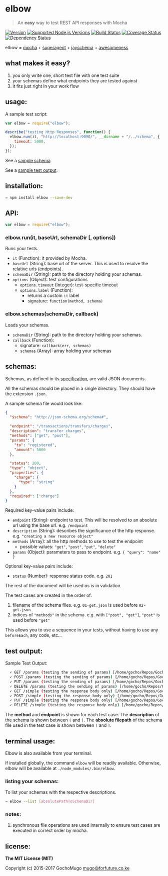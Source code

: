 # elbow

> An **easy** way to test REST API responses with Mocha

[![Version](https://img.shields.io/npm/v/elbow.svg)](https://www.npmjs.com/package/elbow)
 [![Supported Node.js Versions](https://img.shields.io/node/v/elbow.svg)](https://www.npmjs.com/package/elbow)
 [![Build Status](https://travis-ci.org/GochoMugo/elbow.svg?branch=master)](https://travis-ci.org/GochoMugo/elbow)
 [![Coverage Status](https://coveralls.io/repos/GochoMugo/elbow/badge.svg?branch=master)](https://coveralls.io/r/GochoMugo/elbow?branch=master)
 [![Dependency Status](https://gemnasium.com/GochoMugo/elbow.svg)](https://gemnasium.com/GochoMugo/elbow)

elbow = [mocha](http://mochajs.org/) + [superagent](http://visionmedia.github.io/superagent/) + [jayschema](https://github.com/natesilva/jayschema) + [awesomeness](https://www.dropbox.com/s/flwsp52rm1r9xrw/awesomeness.jpg?dl=0)


## what makes it easy?

1. you only write one, short test file with one test suite
1. your schemas define what endpoints they are tested against
1. it fits just right in your work flow


## usage:

A sample test script:

```js
var elbow = require("elbow");

describe("testing Http Responses", function() {
  elbow.run(it, "http://localhost:9090/", __dirname + "/../schema", {
    timeout: 5000,
  });
});
```

See a [sample schema](#schema).

See a [sample test output](#output).


## installation:

```bash
⇒ npm install elbow --save-dev
```


## API:

```js
var elbow = require("elbow");
```

### elbow.run(it, baseUrl, schemaDir [, options])

Runs your tests.

* `it` (Function): it provided by Mocha.
* `baseUrl` (String): base url of the server. This is used to resolve the relative urls (endpoints).
* `schemaDir` (String): path to the directory holding your schemas.
* `options` (Object): test configurations
  * `options.timeout` (Integer): test-specific timeout
  * `options.label` (Function):
    * returns a custom `it` label
    * signature: `function(method, schema)`


### elbow.schemas(schemaDir, callback)

Loads your schemas.

* `schemaDir` (String): path to the directory holding your schemas.
* `callback` (Function):
  * signature: `callback(err, schemas)`
  * `schemas` (Array): array holding your schemas


## schemas:

Schemas, as defined in its [specification](http://spacetelescope.github.io/understanding-json-schema/UnderstandingJSONSchema.pdf), are valid JSON documents.

All the schemas should be placed in a single directory. They should have the extension `.json`.

<a name="schema"></a>
A sample schema file would look like:

```json
{
  "$schema": "http://json-schema.org/schema#",

  "endpoint": "/transactions/transfers/charges",
  "description": "transfer charges",
  "methods": ["get", "post"],
  "params": {
    "to": "registered",
    "amount": 5000
  },

  "status": 200,
  "type": "object",
  "properties": {
    "charge": {
      "type": "string"
    }
  },
  "required": ["charge"]
}
```

Required key-value pairs include:

* `endpoint` (String): endpoint to test. This will be resolved to an absolute url using the base url. e.g. `/endpoint`
* `description` (String): describes the significance of the http response. e.g. `"creating a new resource object"`
* `methods` (Array): all the http methods to use to test the endpoint
  * possible values: `"get"`, `"post"`, `"put"`, `"delete"`
* `params` (Object): parameters to pass to endpoint. e.g. `{ "query": "name" }`

Optional key-value pairs include:

* `status` (Number): response status code. e.g. `201`

The rest of the document will be used *as is* in validation.

The test cases are created in the order of:

1. filename of the schema files. e.g. `01-get.json` is used before `02-get.json`
1. indices of `"methods"` in the schema. e.g. with `["post", "get"]`, `"post"` is used before `"get"`

This allows you to use a sequence in your tests, without having to use any `beforeEach`, any code, etc...


## test output:

<a name="output"></a>
Sample Test Output:

```bash
  ✓ GET /params (testing the sending of params) [/home/gocho/Repos/GochoMugo/github/elbow/test/schema/params.json] (60ms)
  ✓ POST /params (testing the sending of params) [/home/gocho/Repos/GochoMugo/github/elbow/test/schema/params.json]
  ✓ PUT /params (testing the sending of params) [/home/gocho/Repos/GochoMugo/github/elbow/test/schema/params.json]
  ✓ DELETE /params (testing the sending of params) [/home/gocho/Repos/GochoMugo/github/elbow/test/schema/params.json]
  ✓ GET /simple (testing the response body only) [/home/gocho/Repos/GochoMugo/github/elbow/test/schema/simple.json]
  ✓ POST /simple (testing the response body only) [/home/gocho/Repos/GochoMugo/github/elbow/test/schema/simple.json]
  ✓ PUT /simple (testing the response body only) [/home/gocho/Repos/GochoMugo/github/elbow/test/schema/simple.json]
  ✓ DELETE /simple (testing the response body only) [/home/gocho/Repos/GochoMugo/github/elbow/test/schema/simple.json]
```

The **method** and **endpoint** is shown for each test case. The **description** of the schema is shown between `(` and `)`. The **absolute filepath** of the schema file used in the test case is shown between `[` and `]`.


## terminal usage:

Elbow is also available from your terminal.

If installed globally, the command `elbow` will be readily available. Otherwise, elbow will be available at `./node_modules/.bin/elbow`.


### listing your schemas:

To list your schemas with the respective descriptions.

```bash
⇒ elbow --list [absolutePathToSchemaDir]
```


### notes:

1. synchronous file operations are used internally to ensure test cases are executed in correct order by mocha.


## license:

**The MIT License (MIT)**

Copyright (c) 2015-2017 GochoMugo <mugo@forfuture.co.ke>
